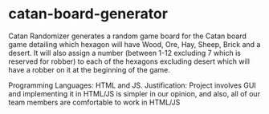 # catan-board-generator

Catan Randomizer generates a random game board for the Catan board game detailing which hexagon will have Wood, Ore, Hay, Sheep, Brick and a desert. It will also assign a number (between 1-12 excluding 7 which is reserved for robber) to each of the hexagons excluding desert which will have a robber on it at the beginning of the game.

Programming Languages: HTML and JS.
Justification: Project involves GUI and implementing it in HTML/JS is simpler in our opinion, and also, all of our team members are comfortable to work in HTML/JS
